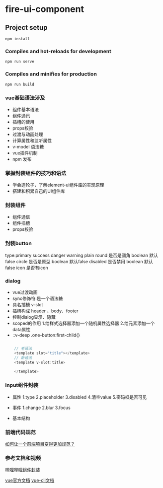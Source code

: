 # fire-ui-component

## Project setup
```
npm install
```

### Compiles and hot-reloads for development
```
npm run serve
```

### Compiles and minifies for production
```
npm run build
```


### vue基础语法涉及
- 组件基本语法
- 组件通讯
- 插槽的使用
- props校验
- 过渡与动画处理
- 计算属性和监听属性
- v-model 语法糖
- vue插件机制
- npm 发布


### 掌握封装组件的技巧和语法
- 学会造轮子，了解element-ui组件库的实现原理
- 搭建和积累自己的UI组件库


### 封装组件

- 组件通信
- 组件插槽
- props校验

### 封装button

type:primary success danger warning
plain 
round 是否是圆角 boolean 默认false
circle 是否是原型 boolean 默认false
disabled 是否禁用 boolean 默认false
icon 是否有icon


### dialog
- vue过渡动画
- sync修饰符:是一个语法糖
- 具名插槽 v-slot
- 插槽构成 header 、body、footer 
- 控制dialog显示、隐藏
- scoped的作用
1.给样式选择器添加一个随机属性选择器
2.给元素添加一个data属性
- ::v-deep .one-button:first-child{}
``` javascript

    // 老语法
    <template slot="title"></template>
    // 新语法
    <template v-slot:title>
        
    </template>

```
### input组件封装
- 属性
1.type
2.placeholder
3.disabled
4.清空value
5.密码框是否可见
- 事件
1.change
2.blur
3.focus

- 基本结构


### 前端代码规范

[如何让一个前端项目变得更加规范？]()




















### 参考文档和视频

[哔哩哔哩组件封装](https://www.bilibili.com/video/BV1nJ411V75n?from=search&seid=17093487258785068881)

[vue官方文档](https://vuejs.bootcss.com/guide/)
[vue-cli文档](https://cli.vuejs.org/zh/guide/)